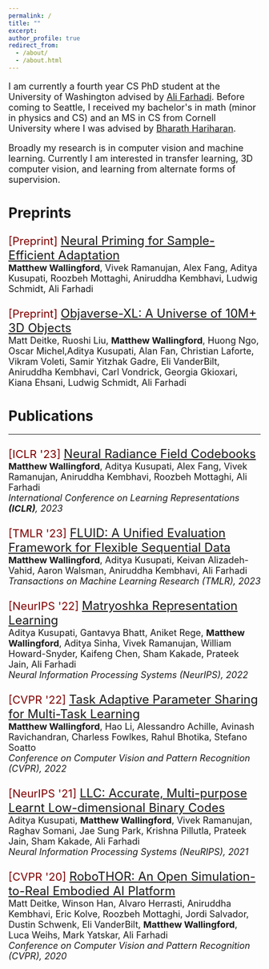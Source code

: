 ```yaml
---
permalink: /
title: ""
excerpt: 
author_profile: true
redirect_from: 
  - /about/
  - /about.html
---
```

<p style="font-size:18px">
I am currently a fourth year CS PhD student at the University of Washington advised by <a href="https://homes.cs.washington.edu/~ali/">Ali Farhadi</a>. Before coming to Seattle, I received my bachelor's in math (minor in physics and CS) and an MS in CS from Cornell University where I was advised by <a href="http://home.bharathh.info/">Bharath Hariharan</a>. </p>

<p style="font-size:18px">
Broadly my research is in computer vision and machine learning. Currently I am interested in transfer learning, 3D computer vision, and learning from alternate forms of supervision. 
</p>

<h1> Preprints </h1>

<p style="font-size:24px"> <span style="color:maroon;font-size:22px">[Preprint] </span><a href="https://arxiv.org/abs/2306.10191">Neural Priming for Sample-Efficient Adaptation</a><br><span style="font-size:18px"><b>Matthew Wallingford</b>, Vivek Ramanujan, Alex Fang, Aditya Kusupati, Roozbeh Mottaghi, Aniruddha Kembhavi, Ludwig Schmidt, Ali Farhadi </span> </p>

<p style="font-size:24px"> <span style="color:maroon;font-size:22px">[Preprint] </span><a href="https://objaverse.allenai.org/objaverse-xl-paper.pdf">Objaverse-XL: A Universe of 10M+ 3D Objects</a><br><span style="font-size:18px">Matt Deitke, Ruoshi Liu, <b>Matthew Wallingford</b>, Huong Ngo, Oscar Michel,Aditya Kusupati, Alan Fan, Christian Laforte, Vikram Voleti, Samir Yitzhak Gadre,
Eli VanderBilt, Aniruddha Kembhavi, Carl Vondrick, Georgia Gkioxari,
Kiana Ehsani, Ludwig Schmidt, Ali Farhadi </span> </p>
<h1> Publications </h1>
<hr>
<p style="font-size:24px"> <span style="color:maroon;font-size:22px">[ICLR '23] </span><a href="https://arxiv.org/abs/2301.04101">Neural Radiance Field Codebooks</a><br><span style="font-size:18px"><b>Matthew Wallingford</b>, Aditya Kusupati, Alex Fang, Vivek Ramanujan, Aniruddha Kembhavi, Roozbeh Mottaghi, Ali Farhadi <br><em>International Conference on Learning Representations <b>(ICLR)</b>, 2023 </em></span> </p>


<p style="font-size:24px"> <span style="color:maroon;font-size:22px">[TMLR '23] </span><a href="https://arxiv.org/pdf/2007.02519.pdf"> FLUID: A Unified Evaluation Framework for Flexible Sequential Data </a><br><span style="font-size:18px"> <b>Matthew Wallingford</b>, Aditya Kusupati, Keivan Alizadeh-Vahid, Aaron Walsman, Aniruddha Kembhavi, Ali Farhadi <br><em>Transactions on Machine Learning Research (TMLR), 2023</em></span> </p>


<p style="font-size:24px"> <span style="color:maroon;font-size:22px">[NeurIPS '22] </span><a href="https://arxiv.org/pdf/2205.13147.pdf">Matryoshka Representation Learning</a><br><span style="font-size:18px">Aditya Kusupati, Gantavya Bhatt, Aniket Rege, <b>Matthew Wallingford</b>, Aditya Sinha, Vivek Ramanujan, William Howard-Snyder, Kaifeng Chen, Sham Kakade, Prateek Jain, Ali Farhadi <br><em>Neural Information Processing Systems (NeurIPS), 2022</em></span> </p>

<p style="font-size:24px"> <span style="color:maroon;font-size:22px">[CVPR '22] </span><a href="https://arxiv.org/pdf/2203.16708.pdf">Task Adaptive Parameter Sharing for Multi-Task Learning</a><br><span style="font-size:18px"><b>Matthew Wallingford</b>, Hao Li, Alessandro Achille, Avinash Ravichandran, Charless Fowlkes, Rahul Bhotika, Stefano Soatto<br><em>Conference on Computer Vision and Pattern Recognition (CVPR), 2022</em> </span> </p>

<p style="font-size:24px"> <span style="color:maroon;font-size:22px">[NeurIPS '21] </span><a href="https://arxiv.org/pdf/2106.01487.pdf"> LLC: Accurate, Multi-purpose Learnt Low-dimensional Binary Codes </a><br><span style="font-size:18px"> Aditya Kusupati, <b>Matthew Wallingford</b>, Vivek Ramanujan, Raghav Somani, Jae Sung Park, Krishna Pillutla, Prateek Jain, Sham Kakade, Ali Farhadi<br><em>Neural Information Processing Systems (NeuRIPS), 2021</em></span> </p>


<p style="font-size:24px"> <span style="color:maroon;font-size:22px">[CVPR '20] </span><a href="https://arxiv.org/pdf/2203.16708.pdf">RoboTHOR: An Open Simulation-to-Real Embodied AI Platform</a><br><span style="font-size:18px">Matt Deitke, Winson Han, Alvaro Herrasti, Aniruddha Kembhavi, Eric Kolve, Roozbeh Mottaghi, Jordi Salvador, Dustin Schwenk, Eli VanderBilt, <b>Matthew Wallingford</b>, Luca Weihs, Mark Yatskar, Ali Farhadi <br><em>Conference on Computer Vision and Pattern Recognition (CVPR), 2020</em></span> </p>